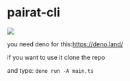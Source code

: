 <h1>pairat-cli</h1>

<img src="https://mamalinda.tk/monda/cli.gif">

you need deno for this:https://deno.land/

if you want to use it clone the repo

and type: ```deno run -A main.ts```




